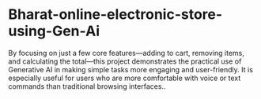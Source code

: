 # Bharat-online-electronic-store-using-Gen-Ai
By focusing on just a few core features—adding to cart, removing items, and calculating the total—this project demonstrates the practical use of Generative AI in making simple tasks more engaging and user-friendly. It is especially useful for users who are more comfortable with voice or text commands than traditional browsing interfaces.. 

